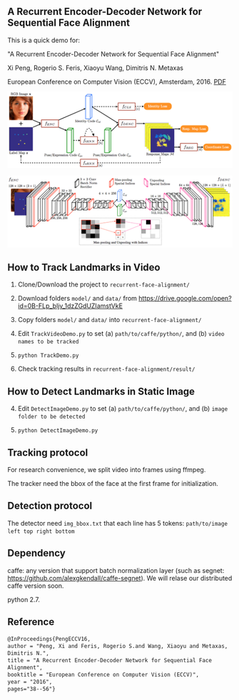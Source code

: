 ## A Recurrent Encoder-Decoder Network for Sequential Face Alignment
This is a quick demo for:

"A Recurrent Encoder-Decoder Network for Sequential Face Alignment"

Xi Peng, Rogerio S. Feris, Xiaoyu Wang, Dimitris N. Metaxas

European Conference on Computer Vision (ECCV), Amsterdam, 2016.
[PDF](https://drive.google.com/file/d/0B-FLp_bljv_1c2h1azVzaXdCSDg/view)

![alt text](data/fig/overview.png "overview")

![alt text](data/fig/architecture.png "architecture")

## How to Track Landmarks in Video
1. Clone/Download the project to ```recurrent-face-alignment/```

2. Download folders ```model/``` and ```data/``` from https://drive.google.com/open?id=0B-FLp_bljv_1dzZGdUZIamstVkE

3. Copy folders ```model/``` and ```data/``` into ```recurrent-face-alignment/```

4. Edit ```TrackVideoDemo.py``` to set (a) ```path/to/caffe/python/```, and (b) ```video names to be tracked``` 

5. ```python TrackDemo.py```

6. Check tracking results in ```recurrent-face-alignment/result/```

## How to Detect Landmarks in Static Image

4. Edit ```DetectImageDemo.py``` to set (a) ```path/to/caffe/python/```, and (b) ```image folder to be detected``` 

5. ```python DetectImageDemo.py```


## Tracking protocol
For research convenience, we split video into frames using ffmpeg.

The tracker need the bbox of the face at the first frame for initialization. 

## Detection protocol
The detector need ```img_bbox.txt``` that each line has 5 tokens: ```path/to/image left top right bottom```

## Dependency
caffe: any version that support batch normalization layer (such as segnet: https://github.com/alexgkendall/caffe-segnet). We will relase our distributed caffe version soon.

python 2.7.

## Reference
```
@InProceedings{PengECCV16,
author = "Peng, Xi and Feris, Rogerio S.and Wang, Xiaoyu and Metaxas, Dimitris N.",
title = "A Recurrent Encoder-Decoder Network for Sequential Face Alignment",
booktitle = "European Conference on Computer Vision (ECCV)",
year = "2016",
pages="38--56"}
```
